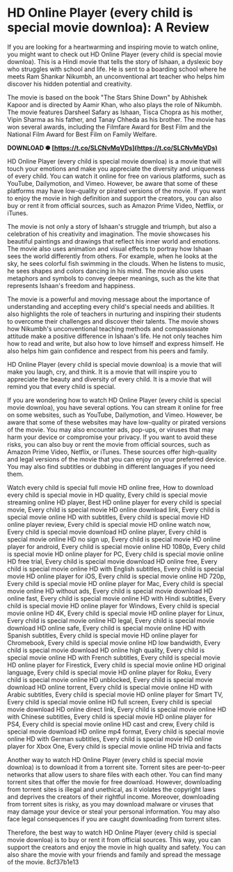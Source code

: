 # HD Online Player (every child is special movie downloa): A Review
 
If you are looking for a heartwarming and inspiring movie to watch online, you might want to check out HD Online Player (every child is special movie downloa). This is a Hindi movie that tells the story of Ishaan, a dyslexic boy who struggles with school and life. He is sent to a boarding school where he meets Ram Shankar Nikumbh, an unconventional art teacher who helps him discover his hidden potential and creativity.
 
The movie is based on the book "The Stars Shine Down" by Abhishek Kapoor and is directed by Aamir Khan, who also plays the role of Nikumbh. The movie features Darsheel Safary as Ishaan, Tisca Chopra as his mother, Vipin Sharma as his father, and Tanay Chheda as his brother. The movie has won several awards, including the Filmfare Award for Best Film and the National Film Award for Best Film on Family Welfare.
 
**DOWNLOAD ✺ [https://t.co/SLCNvMqVDs](https://t.co/SLCNvMqVDs)**


 
HD Online Player (every child is special movie downloa) is a movie that will touch your emotions and make you appreciate the diversity and uniqueness of every child. You can watch it online for free on various platforms, such as YouTube, Dailymotion, and Vimeo. However, be aware that some of these platforms may have low-quality or pirated versions of the movie. If you want to enjoy the movie in high definition and support the creators, you can also buy or rent it from official sources, such as Amazon Prime Video, Netflix, or iTunes.

The movie is not only a story of Ishaan's struggle and triumph, but also a celebration of his creativity and imagination. The movie showcases his beautiful paintings and drawings that reflect his inner world and emotions. The movie also uses animation and visual effects to portray how Ishaan sees the world differently from others. For example, when he looks at the sky, he sees colorful fish swimming in the clouds. When he listens to music, he sees shapes and colors dancing in his mind. The movie also uses metaphors and symbols to convey deeper meanings, such as the kite that represents Ishaan's freedom and happiness.
 
The movie is a powerful and moving message about the importance of understanding and accepting every child's special needs and abilities. It also highlights the role of teachers in nurturing and inspiring their students to overcome their challenges and discover their talents. The movie shows how Nikumbh's unconventional teaching methods and compassionate attitude make a positive difference in Ishaan's life. He not only teaches him how to read and write, but also how to love himself and express himself. He also helps him gain confidence and respect from his peers and family.
 
HD Online Player (every child is special movie downloa) is a movie that will make you laugh, cry, and think. It is a movie that will inspire you to appreciate the beauty and diversity of every child. It is a movie that will remind you that every child is special.

If you are wondering how to watch HD Online Player (every child is special movie downloa), you have several options. You can stream it online for free on some websites, such as YouTube, Dailymotion, and Vimeo. However, be aware that some of these websites may have low-quality or pirated versions of the movie. You may also encounter ads, pop-ups, or viruses that may harm your device or compromise your privacy. If you want to avoid these risks, you can also buy or rent the movie from official sources, such as Amazon Prime Video, Netflix, or iTunes. These sources offer high-quality and legal versions of the movie that you can enjoy on your preferred device. You may also find subtitles or dubbing in different languages if you need them.
 
Watch every child is special full movie HD online free,  How to download every child is special movie in HD quality,  Every child is special movie streaming online HD player,  Best HD online player for every child is special movie,  Every child is special movie HD online download link,  Every child is special movie online HD with subtitles,  Every child is special movie HD online player review,  Every child is special movie HD online watch now,  Every child is special movie download HD online player,  Every child is special movie online HD no sign up,  Every child is special movie HD online player for android,  Every child is special movie online HD 1080p,  Every child is special movie HD online player for PC,  Every child is special movie online HD free trial,  Every child is special movie download HD online free,  Every child is special movie online HD with English subtitles,  Every child is special movie HD online player for iOS,  Every child is special movie online HD 720p,  Every child is special movie HD online player for Mac,  Every child is special movie online HD without ads,  Every child is special movie download HD online fast,  Every child is special movie online HD with Hindi subtitles,  Every child is special movie HD online player for Windows,  Every child is special movie online HD 4K,  Every child is special movie HD online player for Linux,  Every child is special movie online HD legal,  Every child is special movie download HD online safe,  Every child is special movie online HD with Spanish subtitles,  Every child is special movie HD online player for Chromebook,  Every child is special movie online HD low bandwidth,  Every child is special movie download HD online high quality,  Every child is special movie online HD with French subtitles,  Every child is special movie HD online player for Firestick,  Every child is special movie online HD original language,  Every child is special movie HD online player for Roku,  Every child is special movie online HD unblocked,  Every child is special movie download HD online torrent,  Every child is special movie online HD with Arabic subtitles,  Every child is special movie HD online player for Smart TV,  Every child is special movie online HD full screen,  Every child is special movie download HD online direct link,  Every child is special movie online HD with Chinese subtitles,  Every child is special movie HD online player for PS4,  Every child is special movie online HD cast and crew,  Every child is special movie download HD online mp4 format,  Every child is special movie online HD with German subtitles,  Every child is special movie HD online player for Xbox One,  Every child is special movie online HD trivia and facts
 
Another way to watch HD Online Player (every child is special movie downloa) is to download it from a torrent site. Torrent sites are peer-to-peer networks that allow users to share files with each other. You can find many torrent sites that offer the movie for free download. However, downloading from torrent sites is illegal and unethical, as it violates the copyright laws and deprives the creators of their rightful income. Moreover, downloading from torrent sites is risky, as you may download malware or viruses that may damage your device or steal your personal information. You may also face legal consequences if you are caught downloading from torrent sites.
 
Therefore, the best way to watch HD Online Player (every child is special movie downloa) is to buy or rent it from official sources. This way, you can support the creators and enjoy the movie in high quality and safety. You can also share the movie with your friends and family and spread the message of the movie.
 8cf37b1e13
 
